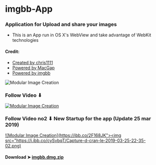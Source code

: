 # imgbb-App

### Application for Upload and share your images
- This is an App run in OS X's WebView and take advantage of WebKit technologies

#### Credit:
- [Created by chris1111](https://github.com/chris1111)
- [Powered by MacGap](https://github.com/MacGapProject)
- [Powered by imgbb](https://fr.imgbb.com)

![Modular Image Creation](https://i.ibb.co/sFwmV1D/Capture-d-cran-le-2019-03-24-15-24-30.png)

### Follow Video ⬇︎
               
[![Modular Image Creation](https://i.ibb.co/xJXXcWg/imgbb.png)](https://youtu.be/tF4tdWaK5hU)

### Follow Video no2 ⬇︎ New Startup for the app (Update 25 mar 2019)
               
[![Modular Image Creation](https://ibb.co/2F168JK"><img src="https://i.ibb.co/cySvbqT/Capture-d-cran-le-2019-03-25-22-35-02.png)](https://youtu.be/kz-qLZrwR0w)


#### Download ➤ [imgbb.dmg.zip ](https://github.com/chris1111/imgbb-App/releases/tag/V1)
